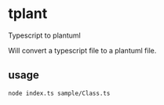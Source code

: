 # tplant
Typescript to plantuml

Will convert a typescript file to a plantuml file.

## usage

```
node index.ts sample/Class.ts
```

